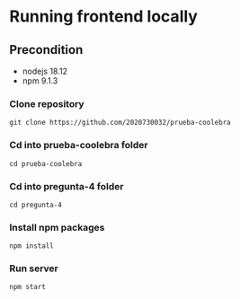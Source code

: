 # Running frontend locally

## Precondition
- nodejs 18.12
- npm 9.1.3

### Clone repository
```
git clone https://github.com/2020730032/prueba-coolebra
```

### Cd into prueba-coolebra folder
```
cd prueba-coolebra
```

### Cd into pregunta-4 folder
```
cd pregunta-4
```

### Install npm packages
```
npm install
```

### Run server
```
npm start
```
